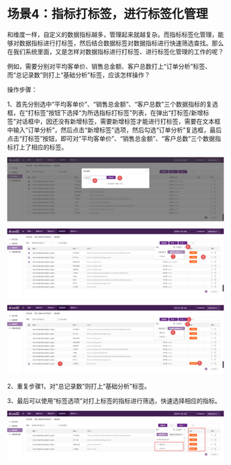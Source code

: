 # 场景4：指标打标签，进行标签化管理

和维度一样，自定义的数据指标越多，管理起来就越复杂。而指标标签化管理，能够对数据指标进行打标签，然后结合数据标签对数据指标进行快速筛选查找。那么在我们系统里面，又是怎样对数据指标进行打标签、进行标签化管理的工作的呢？

例如，需要分别对平均客单价、销售总金额、客户总数打上“订单分析”标签、而“总记录数”则打上“基础分析”标签，应该怎样操作？

操作步骤：

1、首先分别选中“平均客单价”、“销售总金额”、“客户总数”三个数据指标的复选框，在“打标签”按钮下选择“为所选指标打标签”列表，在弹出“打标签/新增标签”对话框中，因还没有新增标签，需要新增标签才能进行打标签，需要在文本框中输入“订单分析”，然后点击“新增标签”选项，然后勾选“订单分析”复选框，最后点击“打标签”按钮，即可对“平均客单价”、“销售总金额”、“客户总数”三个数据指标打上了相应的标签。

![](/assets/zbgl/9.png)

![](/assets/zbgl/10.png)

![](/assets/zbgl/11.png)

2、重复步骤1，对“总记录数”则打上“基础分析”标签。

3、最后可以使用“标签选项”对打上标签的指标进行筛选，快速选择相应的指标。

![](/assets/zbgl/12.png)


